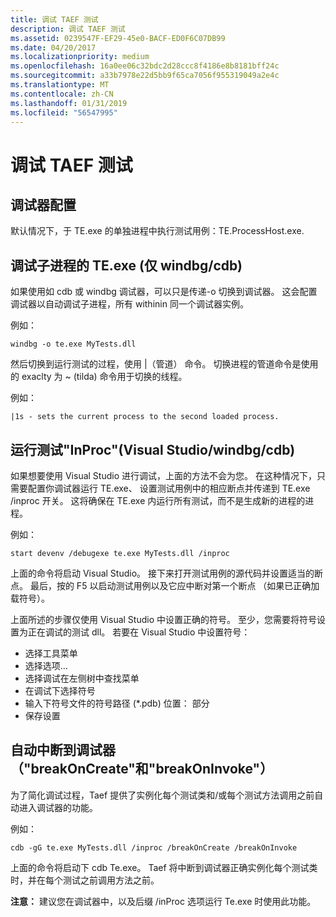 ```yaml
---
title: 调试 TAEF 测试
description: 调试 TAEF 测试
ms.assetid: 0239547F-EF29-45e0-BACF-ED0F6C07DB99
ms.date: 04/20/2017
ms.localizationpriority: medium
ms.openlocfilehash: 16a0ee06c32bdc2d28ccc8f4186e8b8181bff24c
ms.sourcegitcommit: a33b7978e22d5bb9f65ca7056f955319049a2e4c
ms.translationtype: MT
ms.contentlocale: zh-CN
ms.lasthandoff: 01/31/2019
ms.locfileid: "56547995"
---
```

# <a name="debugging-taef-tests"></a>调试 TAEF 测试


## <a name="span-iddebuggerconfigurationspanspan-iddebuggerconfigurationspanspan-iddebuggerconfigurationspandebugger-configuration"></a><span id="Debugger_configuration"></span><span id="debugger_configuration"></span><span id="DEBUGGER_CONFIGURATION"></span>调试器配置


默认情况下，于 TE.exe 的单独进程中执行测试用例：TE.ProcessHost.exe.

## <a name="span-iddebuggingchildprocessesofteexewindbgcdbonlyspanspan-iddebuggingchildprocessesofteexewindbgcdbonlyspandebugging-child-processes-of-teexe-windbgcdb-only"></a><span id="debugging_child_processes_of_te.exe__windbg_cdb_only_"></span><span id="DEBUGGING_CHILD_PROCESSES_OF_TE.EXE__WINDBG_CDB_ONLY_"></span>调试子进程的 TE.exe (仅 windbg/cdb)


如果使用如 cdb 或 windbg 调试器，可以只是传递-o 切换到调试器。 这会配置调试器以自动调试子进程，所有 withinin 同一个调试器实例。

例如：

``` syntax
windbg -o te.exe MyTests.dll
```

然后切换到运行测试的过程，使用 |（管道） 命令。 切换进程的管道命令是使用的 exaclty 为 ~ (tilda) 命令用于切换的线程。

例如：

``` syntax
|1s - sets the current process to the second loaded process.
```

## <a name="span-idrunningtestsinprocvisualstudiowindbgcdbspanspan-idrunningtestsinprocvisualstudiowindbgcdbspanspan-idrunningtestsinprocvisualstudiowindbgcdbspanrunning-tests-inproc-visual-studiowindbgcdb"></a><span id="Running_Tests__InProc___Visual_Studio_windbg_cdb_"></span><span id="running_tests__inproc___visual_studio_windbg_cdb_"></span><span id="RUNNING_TESTS__INPROC___VISUAL_STUDIO_WINDBG_CDB_"></span>运行测试"InProc"(Visual Studio/windbg/cdb)


如果想要使用 Visual Studio 进行调试，上面的方法不会为您。 在这种情况下，只需要配置你调试器运行 TE.exe、 设置测试用例中的相应断点并传递到 TE.exe /inproc 开关。 这将确保在 TE.exe 内运行所有测试，而不是生成新的进程的进程。

例如：

``` syntax
start devenv /debugexe te.exe MyTests.dll /inproc
```

上面的命令将启动 Visual Studio。 接下来打开测试用例的源代码并设置适当的断点。 最后，按的 F5 以启动测试用例以及它应中断对第一个断点 （如果已正确加载符号）。

上面所述的步骤仅使用 Visual Studio 中设置正确的符号。 至少，您需要将符号设置为正在调试的测试 dll。 若要在 Visual Studio 中设置符号：

-   选择工具菜单
-   选择选项...
-   选择调试在左侧树中查找菜单
-   在调试下选择符号
-   输入下符号文件的符号路径 (\*.pdb) 位置： 部分
-   保存设置

## <a name="span-idautomaticallybreakingintothedebuggerbreakoncreateandbreakoninvokespanspan-idautomaticallybreakingintothedebuggerbreakoncreateandbreakoninvokespanspan-idautomaticallybreakingintothedebuggerbreakoncreateandbreakoninvokespanautomatically-breaking-into-the-debugger-breakoncreate-and-breakoninvoke"></a><span id="Automatically_Breaking_into_the_Debugger___breakOnCreate__and__breakOnInvoke__"></span><span id="automatically_breaking_into_the_debugger___breakoncreate__and__breakoninvoke__"></span><span id="AUTOMATICALLY_BREAKING_INTO_THE_DEBUGGER___BREAKONCREATE__AND__BREAKONINVOKE__"></span>自动中断到调试器 （"breakOnCreate"和"breakOnInvoke"）


为了简化调试过程，Taef 提供了实例化每个测试类和/或每个测试方法调用之前自动进入调试器的功能。

例如：

``` syntax
cdb -gG te.exe MyTests.dll /inproc /breakOnCreate /breakOnInvoke
```

上面的命令将启动下 cdb Te.exe。 Taef 将中断到调试器正确实例化每个测试类时，并在每个测试之前调用方法之前。

**注意：** 建议您在调试器中，以及后缀 /inProc 选项运行 Te.exe 时使用此功能。

 

 





